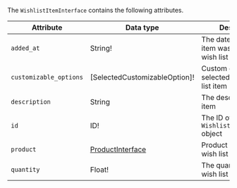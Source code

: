 The `WishlistItemInterface` contains the following attributes.

Attribute | Data type | Description
--- | --- | ---
`added_at` | String!  | The date and time the item was added to the wish list
`customizable_options`| [SelectedCustomizableOption]! | Custom options selected for the wish list item
`description`| String  | The description of the item
`id`| ID!  | The ID of a `WishlistItemInterface` object
`product` | [ProductInterface](/src/pages/graphql/schema/products/interfaces/types/index.md) | Product details of the wish list item
`quantity`| Float!  | The quantity of this wish list item
